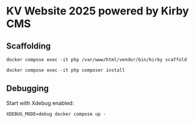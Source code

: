 # KV Website 2025 powered by Kirby CMS

## Scaffolding

`docker compose exec -it php /var/www/html/vendor/bin/kirby scaffold`

`docker compose exec -it php composer install`

## Debugging

Start with Xdebug enabled:

`XDEBUG_MODE=debug docker compose up -`
